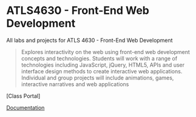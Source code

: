 # ATLS4630 - Front-End Web Development
All labs and projects for ATLS 4630 - Front-End Web Development

> Explores interactivity on the web using front-end web development concepts and technologies. Students will work with a range of technologies including JavaScript, jQuery, HTML5, APIs and user interface design methods to create interactive web applications. Individual and group projects will include animations, games, interactive narratives and web applications

[Class Portal]

[Documentation](https://charliekoepke.wordpress.com/projects/atls-4630-web-front-end-development/)
